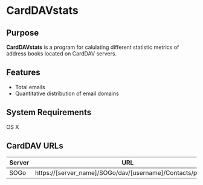 
# CardDAVstats

## Purpose
**CardDAVstats** is a program for calulating different statistic metrics of address books located on CardDAV servers.

## Features
- Total emails
- Quantitative distribution of email domains

## System Requirements
OS X

## CardDAV URLs

Server|URL
------|---
SOGo|https://[server_name]/SOGo/dav/[username]/Contacts/personal/